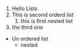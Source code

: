 1. Hello Lists
2. This is second orderd list
   1. this is first nested list
3. the third one


- Un ordered list
  - nested
  
  
